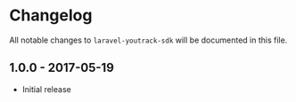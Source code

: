 # Changelog

All notable changes to `laravel-youtrack-sdk` will be documented in this file.

## 1.0.0 - 2017-05-19

- Initial release
